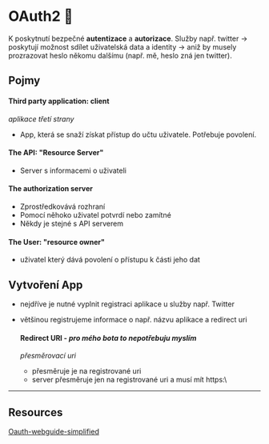 # OAuth2 🔐

K poskytnutí bezpečné __autentizace__ a __autorizace__. Služby např. twitter -> poskytují možnost sdílet uživatelská data a identity -> aniž by musely prozrazovat heslo někomu
dalšímu (např. mě, heslo zná jen twitter). 

## Pojmy

#### Third party application: client
_aplikace třetí strany_
- App, která se snaží získat přístup do učtu uživatele. Potřebuje povolení. 
#### The API: "Resource Server"
- Server s informacemi o uživateli
#### The authorization server
- Zprostředkovává rozhraní
- Pomocí něhoko uživatel potvrdí nebo zamítné
- Někdy je stejné s API serverem
#### The User: "resource owner"
- uživatel který dává povolení o přístupu k části jeho dat

## Vytvoření App

- nejdříve je nutné vyplnit registraci aplikace u služby např. Twitter
- většinou registrujeme informace o např. názvu aplikace a redirect uri

	#### Redirect URI - _pro mého bota to nepotřebuju myslím_
	_přesměrovací uri_
	- přesměruje je na registrované uri
	- server přesměruje jen na registrované uri a musí mít https:\\  
---

## Resources
[Oauth-webguide-simplified](https://aaronparecki.com/oauth-2-simplified/#roles)
